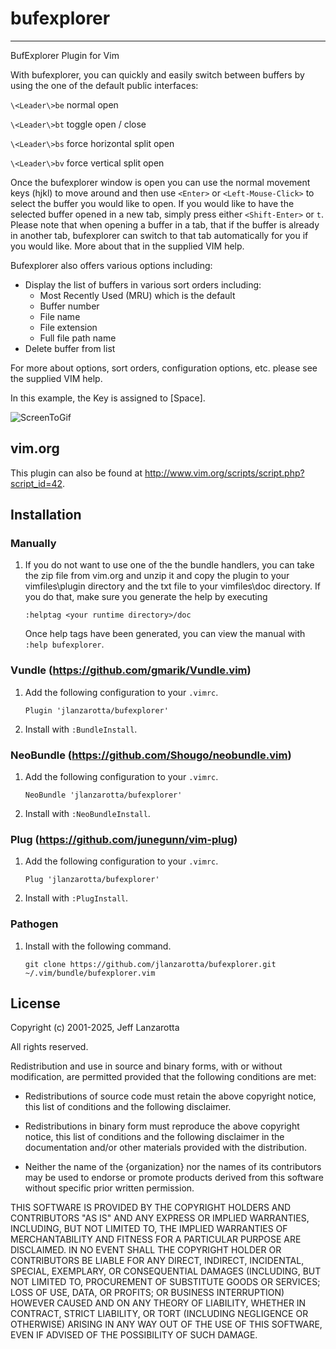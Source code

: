 # bufexplorer

---

BufExplorer Plugin for Vim

With bufexplorer, you can quickly and easily switch between buffers by using the one of the default public interfaces:

`\<Leader\>be` normal open

`\<Leader\>bt` toggle open / close

`\<Leader\>bs` force horizontal split open

`\<Leader\>bv` force vertical split open

Once the bufexplorer window is open you can use the normal movement keys (hjkl) to move around and then use `<Enter>` or `<Left-Mouse-Click>` to select the buffer you would like to open. If you would like to have the selected buffer opened in a new tab, simply press either `<Shift-Enter>` or `t`. Please note that when opening a buffer in a tab, that if the buffer is already in another tab, bufexplorer can switch to that tab automatically for you if you would like. More about that in the supplied VIM help.

Bufexplorer also offers various options including:

- Display the list of buffers in various sort orders including:
  - Most Recently Used (MRU) which is the default
  - Buffer number
  - File name
  - File extension
  - Full file path name
- Delete buffer from list

For more about options, sort orders, configuration options, etc. please see the supplied VIM help.

In this example, the <Leader> Key is assigned to [Space].

![ScreenToGif](https://github.com/user-attachments/assets/ae5422b9-59ac-4657-aab5-30e6eb8a3243)

## vim.org

This plugin can also be found at http://www.vim.org/scripts/script.php?script_id=42.

## Installation

### Manually

1.  If you do not want to use one of the the bundle handlers, you can take the
    zip file from vim.org and unzip it and copy the plugin to your vimfiles\plugin
    directory and the txt file to your vimfiles\doc directory. If you do that,
    make sure you generate the help by executing

    `:helptag <your runtime directory>/doc`

    Once help tags have been generated, you can view the manual with
    `:help bufexplorer`.

### Vundle (https://github.com/gmarik/Vundle.vim)

1.  Add the following configuration to your `.vimrc`.

        Plugin 'jlanzarotta/bufexplorer'

2.  Install with `:BundleInstall`.

### NeoBundle (https://github.com/Shougo/neobundle.vim)

1.  Add the following configuration to your `.vimrc`.

        NeoBundle 'jlanzarotta/bufexplorer'

2.  Install with `:NeoBundleInstall`.

### Plug (https://github.com/junegunn/vim-plug)

1.  Add the following configuration to your `.vimrc`.

        Plug 'jlanzarotta/bufexplorer'

2.  Install with `:PlugInstall`.

### Pathogen

1.  Install with the following command.

        git clone https://github.com/jlanzarotta/bufexplorer.git ~/.vim/bundle/bufexplorer.vim

## License

Copyright (c) 2001-2025, Jeff Lanzarotta

All rights reserved.

Redistribution and use in source and binary forms, with or without modification,
are permitted provided that the following conditions are met:

- Redistributions of source code must retain the above copyright notice, this
  list of conditions and the following disclaimer.

- Redistributions in binary form must reproduce the above copyright notice, this
  list of conditions and the following disclaimer in the documentation and/or
  other materials provided with the distribution.

- Neither the name of the {organization} nor the names of its
  contributors may be used to endorse or promote products derived from
  this software without specific prior written permission.

THIS SOFTWARE IS PROVIDED BY THE COPYRIGHT HOLDERS AND CONTRIBUTORS "AS IS" AND
ANY EXPRESS OR IMPLIED WARRANTIES, INCLUDING, BUT NOT LIMITED TO, THE IMPLIED
WARRANTIES OF MERCHANTABILITY AND FITNESS FOR A PARTICULAR PURPOSE ARE
DISCLAIMED. IN NO EVENT SHALL THE COPYRIGHT HOLDER OR CONTRIBUTORS BE LIABLE FOR
ANY DIRECT, INDIRECT, INCIDENTAL, SPECIAL, EXEMPLARY, OR CONSEQUENTIAL DAMAGES
(INCLUDING, BUT NOT LIMITED TO, PROCUREMENT OF SUBSTITUTE GOODS OR SERVICES;
LOSS OF USE, DATA, OR PROFITS; OR BUSINESS INTERRUPTION) HOWEVER CAUSED AND ON
ANY THEORY OF LIABILITY, WHETHER IN CONTRACT, STRICT LIABILITY, OR TORT
(INCLUDING NEGLIGENCE OR OTHERWISE) ARISING IN ANY WAY OUT OF THE USE OF THIS
SOFTWARE, EVEN IF ADVISED OF THE POSSIBILITY OF SUCH DAMAGE.
